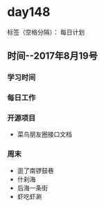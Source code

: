 # day148

标签（空格分隔）： 每日计划


## 时间--2017年8月19号


### 学习时间<br>


### 每日工作<br>


### 开源项目
* 菜鸟朋友圈接口文档

### 周末
* 逛了南锣鼓巷
* 什刹海
* 后海一条街
* 虾吃虾涮
